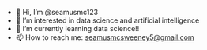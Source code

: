 - 👋 Hi, I’m @seamusmc123
- 👀 I’m interested in data science and artificial intelligence 
- 🌱 I’m currently learning data science!!
- 📫 How to reach me: seamusmcsweeney5@gmail.com

<!---
seamusmc123/seamusmc123 is a ✨ special ✨ repository because its `README.md` (this file) appears on your GitHub profile.
You can click the Preview link to take a look at your changes.
--->
